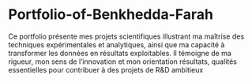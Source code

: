 # Portfolio-of-Benkhedda-Farah
Ce portfolio présente mes projets scientifiques illustrant ma maîtrise des techniques expérimentales et analytiques, ainsi que ma capacité à transformer les données en résultats exploitables. Il témoigne de ma rigueur, mon sens de l’innovation et mon orientation résultats, qualités essentielles pour contribuer à des projets de R&amp;D ambitieux

